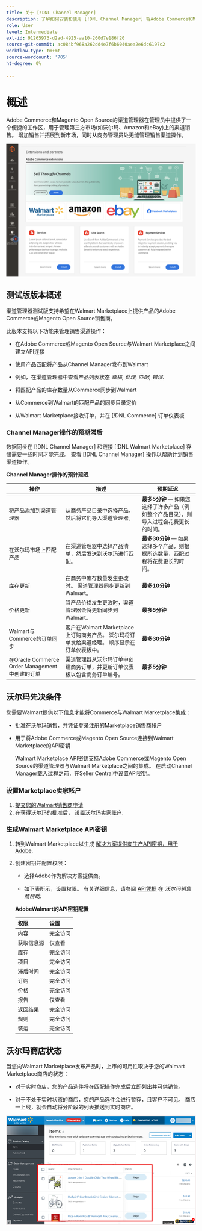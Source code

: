 ```yaml
---
title: 关于 [!DNL Channel Manager]
description: 了解如何安装和使用 [!DNL Channel Manager] 将Adobe Commerce和Magento Open Source商店与第三方市场集成，并创建销售渠道，从您的商务管理员无缝地管理市场列表、定价、库存和销售。
role: User
level: Intermediate
exl-id: 91265973-d2ad-4925-aa10-260d7e186f20
source-git-commit: ac084bf968a262dd4e7f6b6040aea2e6dc6197c2
workflow-type: tm+mt
source-wordcount: '705'
ht-degree: 0%

---
```


# 概述

Adobe Commerce和Magento Open Source的渠道管理器在管理员中提供了一个便捷的工作区，用于管理第三方市场(如沃尔玛、Amazon和eBay)上的渠道销售。 增加销售并拓展到新市场，同时从商务管理员处无缝管理销售渠道操作。

![[!DNL Channel Manager] 扩展管理员视图](assets/channel-manager-admin-entry-page.png)

## 测试版版本概述

渠道管理器测试版支持希望在Walmart Marketplace上提供产品的Adobe Commerce或Magento Open Source销售商。

此版本支持以下功能来管理销售渠道操作：

* 在Adobe Commerce或Magento Open Source与Walmart Marketplace之间建立API连接

* 使用产品匹配将产品从Channel Manager发布到Walmart

* 例如，在渠道管理器中查看产品列表状态 *草稿*, *处理*, *匹配*, *错误*.

* 将匹配产品的库存数量从Commerce同步到Walmart

* 从Commerce到Walmart的匹配产品的同步目录定价

* 从Walmart Marketplace接收订单，并在 [!DNL Commerce] 订单仪表板

### Channel Manager操作的预期滞后

数据同步在 [!DNL Channel Manager] 和链接 [!DNL Walmart Marketplace] 存储需要一些时间才能完成。 查看 [!DNL Channel Manager] 操作以帮助计划销售渠道操作。

**Channel Manager操作的预计延迟**

| **操作** | **描述** | **预期延迟** |
|--------------------------------------------|-----------------------------------------------------------------------------------------------------------------------------------------------|---------------------------------------------------------------------------------------------------------------------------|
| 将产品添加到渠道管理器 | 从商务产品目录中选择产品，然后将它们导入渠道管理器。 | **最多5分钟** — 如果您选择了许多产品（例如整个产品目录），则导入过程会花费更长的时间。 |
| 在沃尔玛市场上匹配产品 | 在渠道管理器中选择产品清单，然后发送到沃尔玛进行匹配。 | **最多30分钟** — 如果选择多个产品，则根据所选数量，匹配过程将花费更长的时间。 |
| 库存更新 | 在商务中库存数量发生更改时。 渠道管理器同步更新到Walmart。 | **最多10分钟** |
| 价格更新 | 当产品价格发生更改时，渠道管理器会将更新同步到Walmart。 | **最多5分钟** |
| Walmart与Commerce的订单同步 | 客户在Walmart Marketplace上订购商务产品。 沃尔玛将订单发给渠道经理。 顺序显示在订单仪表板中。 | **最多30分钟** |
| 在Oracle Commerce Order Management中创建的订单 | 渠道管理器从沃尔玛订单中创建商务订单，并更新订单仪表板以包含商务订单编号。 | **最多5分钟** |

## 沃尔玛先决条件

您需要Walmart提供以下信息才能将Commerce与Walmart Marketplace集成：

* 批准在沃尔玛销售，并凭证登录注册的Marketplace销售商帐户

* 用于将Adobe Commerce或Magento Open Source连接到Walmart Marketplace的API密钥

   Walmart Marketplace API密钥支持Adobe Commerce或Magento Open Source的渠道管理器与Walmart Marketplace之间的集成。 在启动Channel Manager载入过程之前，在Seller Central中设置API密钥。

### 设置Marketplace卖家帐户

1. [提交您的Walmart销售商申请](https://marketplace-apply.walmart.com/apply?id=0014M00001zivMpQAI)
2. 在获得沃尔玛的批准后， [设置沃尔玛卖家账户](https://sellerhelp.walmart.com/seller/s/guide?article=000008219).

### 生成Walmart Marketplace API密钥

1. 转到Walmart Marketplace以生成 [解决方案提供商生产API密钥，用于Adobe](https://developer.walmart.com/#preloginModal?redirectUri=https%3A%2F%2Fdeveloper.walmart.com%2Faccount%2FgenerateKey).

1. 创建密钥并配置权限：

   * 选择Adobe作为解决方案提供商。

   * 如下表所示，设置权限。 有关详细信息，请参阅 [API凭据](https://sellerhelp.walmart.com/seller/s/guide?article=000006422) 在 *沃尔玛销售商帮助*.

   **AdobeWalmart的API密钥配置**

   | **权限** | **设置** |
   |----------------|-------------|
   | 内容 | 完全访问 |
   | 获取信息源 | 仅查看 |
   | 库存 | 完全访问 |
   | 项目 | 完全访问 |
   | 滞后时间 | 完全访问 |
   | 订购 | 完全访问 |
   | 价格 | 完全访问 |
   | 报告 | 仅查看 |
   | 返回结果 | 完全访问 |
   | 规则 | 完全访问 |
   | 装运 | 完全访问 |

## 沃尔玛商店状态

当您向Walmart Marketplace发布产品时，上市的可用性取决于您的Walmart Marketplace商店的状态：

* 对于实时商店，您的产品选件将在匹配操作完成后立即列出并可供销售。

* 对于不处于实时状态的商店，您的产品选件会进行暂存，且客户不可见。 商店一上线，就会自动将分阶段的列表推送到实时商店。


![[!DNL Walmart Seller Central] 暂存产品](assets/walmart-seller-central-staged.png)
